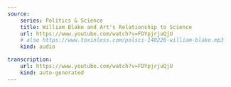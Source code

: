 ```yaml
---
source:
    series: Politics & Science
    title: William Blake and Art's Relationship to Science
    url: https://www.youtube.com/watch?v=FDYpjrjuQjU
    # also https://www.toxinless.com/polsci-140226-william-blake.mp3
    kind: audio

transcription:
    url: https://www.youtube.com/watch?v=FDYpjrjuQjU
    kind: auto-generated
---
```

